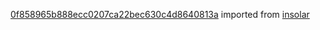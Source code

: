[0f858965b888ecc0207ca22bec630c4d8640813a](https://github.com/insolar/insolar/commit/0f858965b888ecc0207ca22bec630c4d8640813a) imported from [insolar](https://github.com/insolar/insolar)
